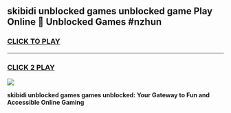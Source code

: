 
## skibidi unblocked games unblocked game Play Online 👋 Unblocked Games #nzhun
<h3>
<a href="https://premium.freeplayer.one?title=skibidi_unblocked_games&ref=21F">CLICK TO PLAY</a></h3>
<hr>

<h3>
<a href="https://premium.freeplayer.one?title=skibidi_unblocked_games&ref=21F">CLICK 2 PLAY</a>
  
</h3>

<a href="https://premium.freeplayer.one?title=skibidi_unblocked_games&ref=21F/"><img src="https://clearcache.store/games.png"></a>


**skibidi unblocked games games unblocked: Your Gateway to Fun and Accessible Online Gaming**
